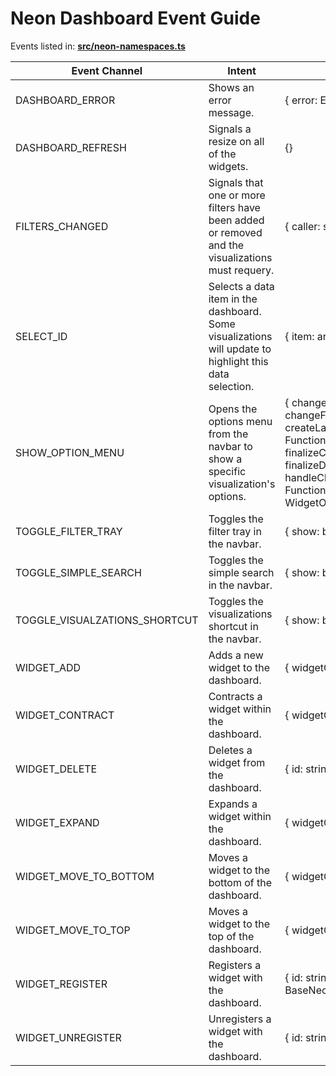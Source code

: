# Neon Dashboard Event Guide

Events listed in:  [**src/neon-namespaces.ts**](./src/neon-namespaces.ts)

Event Channel | Intent | Event Payload
--------------|--------|--------------
DASHBOARD_ERROR | Shows an error message. | { error: Error, message: string }
DASHBOARD_REFRESH | Signals a resize on all of the widgets. | {}
FILTERS_CHANGED | Signals that one or more filters have been added or removed and the visualizations must requery. | { caller: string, change: Map }
SELECT_ID | Selects a data item in the dashboard.  Some visualizations will update to highlight this data selection. | { item: any, metadata: any }
SHOW_OPTION_MENU | Opens the options menu from the navbar to show a specific visualization's options. | { changeData: Function, changeFilterData: Function, createLayer: Function, deleteLayer: Function, exportData: Function, finalizeCreateLayer: Function, finalizeDeleteLayer: Function, handleChangeSubcomponentType: Function, options: WidgetOptionCollection }
TOGGLE_FILTER_TRAY | Toggles the filter tray in the navbar. | { show: boolean }
TOGGLE_SIMPLE_SEARCH | Toggles the simple search in the navbar. | { show: boolean }
TOGGLE_VISUALZATIONS_SHORTCUT | Toggles the visualizations shortcut in the navbar. | { show: boolean }
WIDGET_ADD | Adds a new widget to the dashboard. | { widgetGridItem: NeonGridItem }
WIDGET_CONTRACT | Contracts a widget within the dashboard. | { widgetGridItem: NeonGridItem }
WIDGET_DELETE | Deletes a widget from the dashboard. | { id: string }
WIDGET_EXPAND | Expands a widget within the dashboard. | { widgetGridItem: NeonGridItem }
WIDGET_MOVE_TO_BOTTOM | Moves a widget to the bottom of the dashboard. | { widgetGridItem: NeonGridItem }
WIDGET_MOVE_TO_TOP | Moves a widget to the top of the dashboard. | { widgetGridItem: NeonGridItem }
WIDGET_REGISTER | Registers a widget with the dashboard. | { id: string, widget: BaseNeonComponent }
WIDGET_UNREGISTER | Unregisters a widget with the dashboard. | { id: string }
